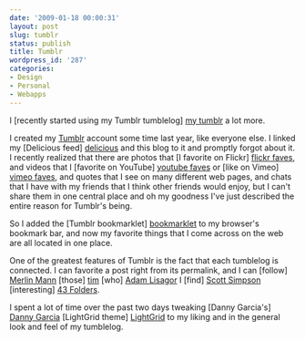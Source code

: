 ```yaml
---
date: '2009-01-18 00:00:31'
layout: post
slug: tumblr
status: publish
title: Tumblr
wordpress_id: '287'
categories:
- Design
- Personal
- Webapps
---
```


I [recently started using my Tumblr tumblelog] [my tumblr] a lot more.

[my tumblr]: http://thisis.thomasupton.com/

I created my [Tumblr] account some time last year, like everyone else. I linked my [Delicious feed] [delicious] and this blog to it and promptly forgot about it. I recently realized that there are photos that [I favorite on Flickr] [flickr faves], and videos that I [favorite on YouTube] [youtube faves] or [like on Vimeo] [vimeo faves], and quotes that I see on many different web pages, and chats that I have with my friends that I think other friends would enjoy, but I can't share them in one central place and oh my goodness I've just described the entire reason for Tumblr's being.

[tumblr]: http://www.tumblr.com/
[delicious]: http://delicious.com/third
[flickr faves]: http://www.flickr.com/photos/third/favorites/
[youtube faves]: http://www.youtube.com/profile?user=tdmupton&view;=favorites
[vimeo faves]: http://vimeo.com/user214820/likes

So I added the [Tumblr bookmarklet] [bookmarklet] to my browser's bookmark bar, and now my favorite things that I come across on the web are all located in one place.

[bookmarklet]: http://www.tumblr.com/goodies

One of the greatest features of Tumblr is the fact that each tumblelog is connected. I can favorite a post right from its permalink, and I can [follow] [Merlin Mann] [those] [tim] [who] [Adam Lisagor] I [find] [Scott Simpson] [interesting] [43 Folders].

[merlin mann]: http://www.kungfugrippe.com/
[tim]: http://behindtherabbit.tumblr.com/
[adam lisagor]: http://lonelysandwich.com/
[scott simpson]: http://yourmonkeycalled.com/
[43 folders]: http://clips.43folders.com/

I spent a lot of time over the past two days tweaking [Danny Garcia's] [Danny Garcia] [LightGrid theme] [LightGrid] to my liking and in the general look and feel of my tumblelog.

[danny garcia]: http://danny-garcia.com/
[lightgrid]: http://lightgrid.tumblr.com/
